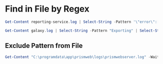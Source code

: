 # Find in File by Regex

```powershell
Get-Content reporting-service.log | Select-String -Pattern '\"error\":[1-9]'
```

```powershell
Get-Content galaxy.log | Select-String -Pattern "Exporting" | Select-String -Pattern "WARN|ERROR"
 ```

## Exclude Pattern from File

```powershell
Get-Content "C:\programdata\app\prismweb\logs\prismwebserver.log" -Wait -Tail 10 | Where-Object { $_ -Match "ERR*" -and $_ -NotMatch "ERR-[01]0"}
```

